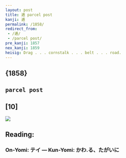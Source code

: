 ```yaml
---
layout: post
title: 逓 parcel post
kanji: 逓
permalink: /1858/
redirect_from:
 - /逓/
 - /parcel post/
pre_kanji: 1857
nex_kanji: 1859
heisig: Drag . . . cornstalk . . . belt . . . road.
---
```


## {1858}

## `parcel post`

## [10]

<div class="stroke"><img src="E98093.png" /></div>

## Reading:

### On-Yomi: テイ &mdash; Kun-Yomi: かわ.る、たがいに
